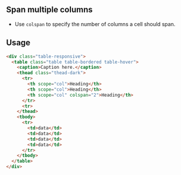 ## Span multiple columns
- Use `colspan` to specify the number of columns a cell should span.

## Usage
```html
<div class="table-responsive">
  <table class="table table-bordered table-hover">
    <caption>Caption here.</caption>
    <thead class="thead-dark">
      <tr>
        <th scope="col">Heading</th>
        <th scope="col">Heading</th>
        <th scope="col" colspan="2">Heading</th>
      </tr>
      <tr>
    </thead>
    <tbody>
      <tr>
        <td>data</td>
        <td>data</td>
        <td>data</td>
        <td>data</td>
      </tr>
    </tbody>
  </table>
</div>
```